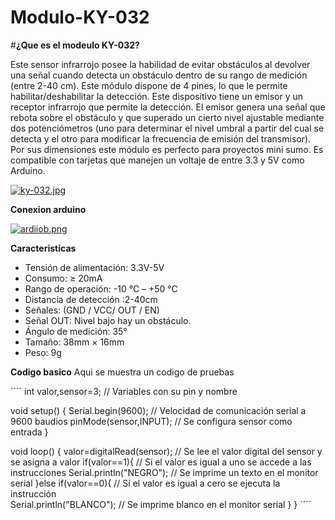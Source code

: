 # Modulo-KY-032

#**¿Que es el modeulo KY-032?**

Este sensor infrarrojo posee la habilidad de evitar obstáculos al devolver una señal cuando detecta un obstáculo dentro de su rango de medición (entre 2-40 cm). Este módulo dispone de 4 pines, lo que le permite habilitar/deshabilitar la detección. Este dispositivo tiene un emisor y un receptor infrarrojo que permite la detección. El emisor genera una señal que rebota sobre el obstáculo y que superado un cierto nivel ajustable mediante dos potenciómetros (uno para determinar el nivel umbral a partir del cual se detecta y el otro para modificar la frecuencia de emisión del transmisor).
Por sus dimensiones este módulo es perfecto para proyectos mini sumo. Es compatible con tarjetas que manejen un voltaje de entre 3.3 y 5V como Arduino.

[![ky-032.jpg](https://i.postimg.cc/9MdqNnCx/ky-032.jpg)](https://postimg.cc/xJdCXgkH)


**Conexion arduino**

[![ardiiob.png](https://i.postimg.cc/4xG4WxmT/ardiiob.png)](https://postimg.cc/9rxjMVdx)

**Caracteristicas**

- Tensión de alimentación: 3.3V-5V
- Consumo: ≥ 20mA
- Rango de operación: -10 ℃ – +50 ℃
- Distancia de detección :2-40cm
- Señales: (GND / VCC/ OUT / EN)
- Señal OUT: Nivel bajo hay un obstáculo.
- Ángulo de medición: 35°
- Tamaño: 38mm × 16mm
- Peso: 9g

**Codigo basico**
Aqui se muestra un codigo de pruebas

´´´´
int valor,sensor=3; // Variables con su pin y nombre 

void setup() {
  Serial.begin(9600); // Velocidad de comunicación serial a 9600 baudios
  pinMode(sensor,INPUT); // Se configura sensor como entrada
}

void loop() {
  valor=digitalRead(sensor); // Se lee el valor digital del sensor y se asigna a valor
  if(valor==1){              // Sí el valor es igual a uno se accede a las instrucciones
    Serial.println("NEGRO"); // Se imprime un texto en el monitor serial
  }else if(valor==0){        // Sí el valor es igual a cero se ejecuta la instrucción  
   Serial.println("BLANCO"); // Se imprime blanco en el monitor serial
   }
}
´´´´
